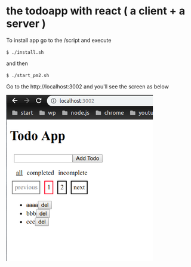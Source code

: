 # the todoapp with react ( a client + a server )

To install app go to the /script and execute 

`$ ./install.sh`

and then 

`$ ./start_pm2.sh`

Go to the http://localhost:3002 and you'll see the screen as below

![a todoapp screen1](screen1.png "a todoapp screen1")
